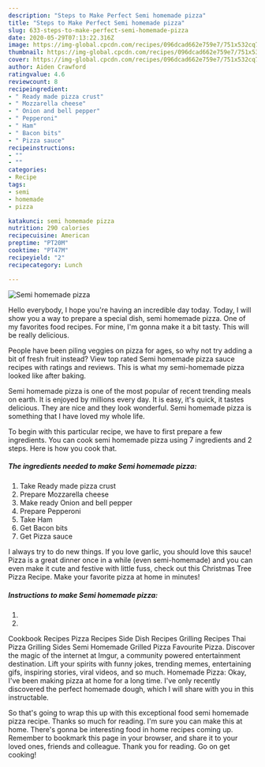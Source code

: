 ```yaml
---
description: "Steps to Make Perfect Semi homemade pizza"
title: "Steps to Make Perfect Semi homemade pizza"
slug: 633-steps-to-make-perfect-semi-homemade-pizza
date: 2020-05-29T07:13:22.316Z
image: https://img-global.cpcdn.com/recipes/096dcad662e759e7/751x532cq70/semi-homemade-pizza-recipe-main-photo.jpg
thumbnail: https://img-global.cpcdn.com/recipes/096dcad662e759e7/751x532cq70/semi-homemade-pizza-recipe-main-photo.jpg
cover: https://img-global.cpcdn.com/recipes/096dcad662e759e7/751x532cq70/semi-homemade-pizza-recipe-main-photo.jpg
author: Aiden Crawford
ratingvalue: 4.6
reviewcount: 8
recipeingredient:
- " Ready made pizza crust"
- " Mozzarella cheese"
- " Onion and bell pepper"
- " Pepperoni"
- " Ham"
- " Bacon bits"
- " Pizza sauce"
recipeinstructions:
- ""
- ""
categories:
- Recipe
tags:
- semi
- homemade
- pizza

katakunci: semi homemade pizza 
nutrition: 290 calories
recipecuisine: American
preptime: "PT20M"
cooktime: "PT47M"
recipeyield: "2"
recipecategory: Lunch

---
```



![Semi homemade pizza](https://img-global.cpcdn.com/recipes/096dcad662e759e7/751x532cq70/semi-homemade-pizza-recipe-main-photo.jpg)

Hello everybody, I hope you're having an incredible day today. Today, I will show you a way to prepare a special dish, semi homemade pizza. One of my favorites food recipes. For mine, I'm gonna make it a bit tasty. This will be really delicious.

People have been piling veggies on pizza for ages, so why not try adding a bit of fresh fruit instead? View top rated Semi homemade pizza sauce recipes with ratings and reviews. This is what my semi-homemade pizza looked like after baking.

Semi homemade pizza is one of the most popular of recent trending meals on earth. It is enjoyed by millions every day. It is easy, it's quick, it tastes delicious. They are nice and they look wonderful. Semi homemade pizza is something that I have loved my whole life.


To begin with this particular recipe, we have to first prepare a few ingredients. You can cook semi homemade pizza using 7 ingredients and 2 steps. Here is how you cook that.

<!--inarticleads1-->

##### The ingredients needed to make Semi homemade pizza:

1. Take  Ready made pizza crust
1. Prepare  Mozzarella cheese
1. Make ready  Onion and bell pepper
1. Prepare  Pepperoni
1. Take  Ham
1. Get  Bacon bits
1. Get  Pizza sauce


I always try to do new things. If you love garlic, you should love this sauce! Pizza is a great dinner once in a while (even semi-homemade) and you can even make it cute and festive with little fuss, check out this Christmas Tree Pizza Recipe. Make your favorite pizza at home in minutes! 

<!--inarticleads2-->

##### Instructions to make Semi homemade pizza:

1. 
1. 


Cookbook Recipes Pizza Recipes Side Dish Recipes Grilling Recipes Thai Pizza Grilling Sides Semi Homemade Grilled Pizza Favourite Pizza. Discover the magic of the internet at Imgur, a community powered entertainment destination. Lift your spirits with funny jokes, trending memes, entertaining gifs, inspiring stories, viral videos, and so much. Homemade Pizza: Okay, I&#39;ve been making pizza at home for a long time. I&#39;ve only recently discovered the perfect homemade dough, which I will share with you in this instructable. 

So that's going to wrap this up with this exceptional food semi homemade pizza recipe. Thanks so much for reading. I'm sure you can make this at home. There's gonna be interesting food in home recipes coming up. Remember to bookmark this page in your browser, and share it to your loved ones, friends and colleague. Thank you for reading. Go on get cooking!
